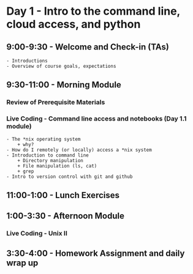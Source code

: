Day 1 - Intro to the command line, cloud access, and python
===========================================================

## 9:00-9:30 - Welcome and Check-in (TAs)
    - Introductions
    - Overview of course goals, expectations
    
## 9:30-11:00 - Morning Module

### Review of Prerequisite Materials

### Live Coding - Command line access and notebooks (Day 1.1 module)
    - The *nix operating system
        + why?
    - How do I remotely (or locally) access a *nix system
    - Introduction to command line
        + Directory manipulation
        + File manipulation (ls, cat)
        + grep
    - Intro to version control with git and github

## 11:00-1:00 - Lunch Exercises

## 1:00-3:30 - Afternoon Module

### Live Coding - Unix II
    
## 3:30-4:00 - Homework Assignment and daily wrap up